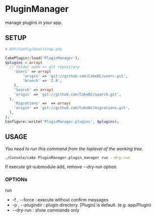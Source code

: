 PluginManager
=============

manage plugins in your app.

## SETUP

```php
# APP/Config/bootstrap.php

CakePlugin::load('PluginManager');
$plugins = array(
  // folder name => git repository
	'Users' => array(
		'origin' => 'git://github.com/CakeDC/users.git',
		'branch' => '2.0',
	),
	'Search' => array(
    'origin' => 'git://github.com/CakeDC/search.git',
  ),
	'Migrations' =>  => array(
    'origin' => 'git://github.com/CakeDC/migrations.git',
  ),
);
Configure::write('PluginManager.plugins', $plugins);
```

## USAGE

*You need to run this command from the toplevel of the working tree.*

```sh
./Console/cake PluginManager.plugin_manager run --dry-run
```

If execute git-submodule add, remove --dry-run option.

### OPTIONs

run
- -f , --force : execute without confirm messages
- -p , --plugindir : plugin directory. [Plugin] is default. (e.g. app/Plugin)
- --dry-run : show commands only